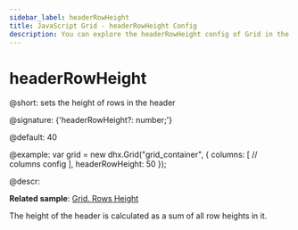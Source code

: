 ```yaml
---
sidebar_label: headerRowHeight
title: JavaScript Grid - headerRowHeight Config 
description: You can explore the headerRowHeight config of Grid in the documentation of the DHTMLX JavaScript UI library. Browse developer guides and API reference, try out code examples and live demos, and download a free 30-day evaluation version of DHTMLX Suite 7.
---
```


# headerRowHeight

@short: sets the height of rows in the header

@signature: {'headerRowHeight?: number;'}

@default: 40

@example:
var grid = new dhx.Grid("grid_container", {
	columns: [
		// columns config
	],
	headerRowHeight: 50
});

@descr:

**Related sample**: [Grid. Rows Height](https://snippet.dhtmlx.com/wjcjl80i)

The height of the header is calculated as a sum of all row heights in it.

[comment]: # (@related: grid/initialization.md#initialize-grid grid/configuration.md#headerfooter-height)
